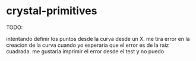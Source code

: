 # crystal-primitives

TODO:

intentando definir los puntos desde la curva desde un X. me tira error en la creacion de la curva cuando yo esperaria que el error es de la raiz cuadrada. me gustaria imprimir el error desde el test y no puedo
